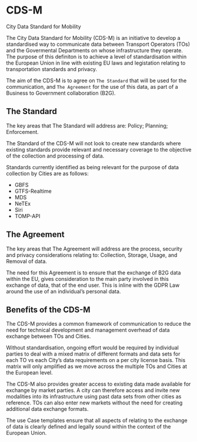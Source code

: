 # CDS-M
City Data Standard for Mobility

The City Data Standard for Mobility (CDS-M) is an initiative to develop a standardised way to communicate data between Transport Operators (TOs) and the Govermental Departments on whose infrastructure they operate.  The purpose of this definiton is to achieve a level of standardisation within the European Union in line with existing EU laws and legistation relating to transportation standards and privacy.

The aim of the CDS-M is to agree on `The Standard` that will be used for the communication, and `The Agreement` for the use of this data, as part of a Business to Government collaboration (B2G).  

## The Standard

The key areas that The Standard will address are: Policy; Planning; Enforcement.

The Standard of the CDS-M will not look to create new standards where existing standards provide relevant and necessary coverage to the objective of the collection and processing of data.

Standards currently identified as being relevant for the purpose of data collection by Cities are as follows:

* GBFS
* GTFS-Realtime
* MDS
* NeTEx
* Siri
* TOMP-API

## The Agreement

The key areas that The Agreement will address are the process, security and privacy considerations relating to: Collection, Storage, Usage, and Removal of data. 

The need for this Agreement is to ensure that the exchange of B2G data within the EU, gives consideration to the main party involved in this exchange of data, that of the end user.  This is inline with the GDPR Law around the use of an individual’s personal data. 

## Benefits of the CDS-M

The CDS-M provides a common framework of communication to reduce the need for technical development and management overhead of data exchange between TOs and Cities.

Without standardisation, ongoing effort would be required by individual parties to deal with a mixed matrix of different formats and data sets for each TO vs each City’s data requirements on a per city license basis.   This matrix will only amplified as we move across the multiple TOs and Cities at the European level.

The CDS-M also provides greater access to existing data made available for exchange by market parties.  A city can therefore access and invite new modalities into its infrastructure using past data sets from other cities as reference.  TOs can also enter new markets without the need for creating additional data exchange formats.

The use Case templates ensure that all aspects of relating to the exchange of data is clearly defined and legally sound within the context of the European Union.
